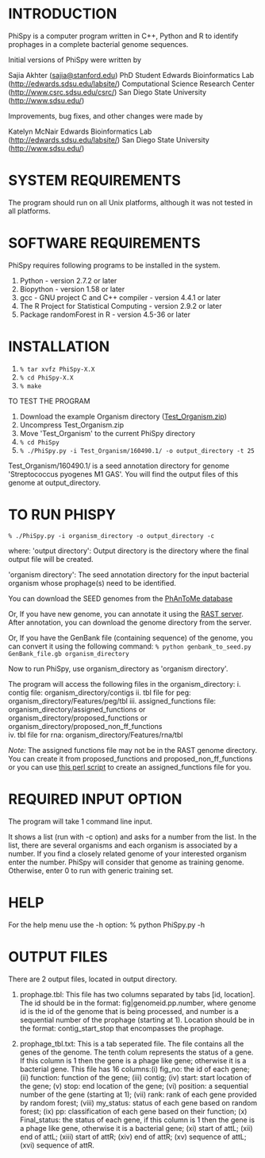 # INTRODUCTION

PhiSpy is a computer program written in C++, Python and R to identify prophages in a complete bacterial genome sequences.

Initial versions of PhiSpy were written by 

Sajia Akhter (sajia@stanford.edu)
PhD Student
Edwards Bioinformatics Lab (http://edwards.sdsu.edu/labsite/)
Computational Science Research Center (http://www.csrc.sdsu.edu/csrc/)
San Diego State University (http://www.sdsu.edu/)


Improvements, bug fixes, and other changes were made by

Katelyn McNair
Edwards Bioinformatics Lab (http://edwards.sdsu.edu/labsite/)
San Diego State University (http://www.sdsu.edu/)



# SYSTEM REQUIREMENTS

The program should run on all Unix platforms, although it was not tested in all platforms.


# SOFTWARE REQUIREMENTS

PhiSpy requires following programs to be installed in the system.

1. Python - version 2.7.2 or later
2. Biopython - version 1.58 or later 
3. gcc - GNU project C and C++ compiler - version 4.4.1 or later
4. The R Project for Statistical Computing - version 2.9.2 or later
5. Package randomForest in R - version 4.5-36 or later
 

# INSTALLATION

1. `% tar xvfz PhiSpy-X.X `
2. `% cd PhiSpy-X.X`
3. `% make`


TO TEST THE PROGRAM

1. Download the example Organism directory ([Test_Organism.zip](Test_Organism.zip)) 
2. Uncompress Test_Organism.zip
3. Move 'Test_Organism' to the current PhiSpy directory
4. `% cd PhiSpy`
5. `% ./PhiSpy.py -i Test_Organism/160490.1/ -o output_directory -t 25`

Test_Organism/160490.1/ is a seed annotation directory for genome 'Streptococcus pyogenes M1 GAS'. 
You will find the output files of this genome at output_directory.


# TO RUN PHISPY

`% ./PhiSpy.py -i organism_directory -o output_directory -c`

where:
'output directory': Output directory is the directory where the final output file will be created.

'organism directory': The seed annotation directory for the input bacterial organism whose prophage(s) need to be identified. 

You can download the SEED genomes from the [PhAnToMe database](http://www.phantome.org/Downloads/genomes/seed/)

Or, 
If you have new genome, you can annotate it using the [RAST server](http://rast.nmpdr.org/rast.cgi). 
After annotation, you can download the genome directory from the server.

Or, 
If you have the GenBank file (containing sequence) of the genome, you can convert it using the following command:
`% python genbank_to_seed.py GenBank_file.gb organism_directory`

Now to run PhiSpy, use organism_directory as 'organism directory'. 
 

The program will access the following files in the organism_directory:
i.   contig file: organism_directory/contigs
ii.  tbl file for peg: organism_directory/Features/peg/tbl
iii. assigned_functions file: organism_directory/assigned_functions or organism_directory/proposed_functions or organism_directory/proposed_non_ff_functions  
iv.  tbl file for rna: organism_directory/Features/rna/tbl


_Note:_
The assigned functions file may not be in the RAST genome directory. You can create it from proposed_functions and proposed_non_ff_functions or you can use [this perl script](/home/redwards/Dropbox/GitHubs/EdwardsLab/RAST/make_assigned_functions.pl) to create an assigned_functions file for you.

# REQUIRED INPUT OPTION 

The program will take 1 command line input.

It shows a list (run with -c option) and asks for a number from the list. 
In the list, there are several organisms and each organism is associated by a number. 
If you find a closely related genome of your interested organism enter the number. PhiSpy will consider that genome as training genome.
Otherwise, enter 0 to run with generic training set.


# HELP

For the help menu use the -h option:
% python PhiSpy.py -h


# OUTPUT FILES

There are 2 output files, located in output directory.

1. prophage.tbl: This file has two columns separated by tabs [id, location]. 
The id should be in the format: fig|genomeid.pp.number, where genome id is the id of the genome that is being processed, 
and number is a sequential number of the prophage (starting at 1). 
Location should be in the format: contig_start_stop that encompasses the prophage.
 
2. prophage_tbl.txt: This is a tab seperated file. The file contains all the genes of the genome. The tenth colum represents the status of a gene. If this column is 1 then the gene is a phage like gene; otherwise it is a bacterial gene. 
This file has 16 columns:(i) fig_no: the id of each gene; (ii) function: function of the gene;	(iii) contig; (iv) start: start location of the gene; (v) stop: end location of the gene; (vi) position: a sequential number of the gene (starting at 1); (vii)	rank: rank of each gene provided by random forest; (viii) my_status: status of each gene based on random forest; (ix) pp: classification of each gene based on their function; (x) Final_status: the status of each gene, if this column is 1 then the gene is a phage like gene, otherwise it is a bacterial gene; (xi) start of attL; (xii) end of attL; (xiii) start of attR; (xiv) end of attR; (xv) sequence of attL; (xvi) sequence of attR.


 
